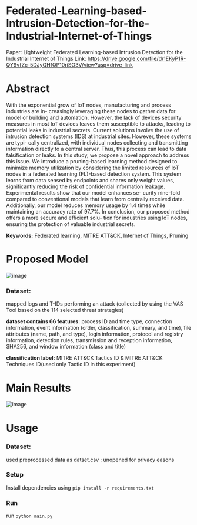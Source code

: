 # Federated-Learning-based-Intrusion-Detection-for-the-Industrial-Internet-of-Things
Paper: Lightweight Federated Learning-based Intrusion Detection for the Industrial Internet of Things
Link: https://drive.google.com/file/d/1EKyP1R-QY9vfZc-5DJyQHfQP10riSO3V/view?usp=drive_link 

# Abstract
With the exponential grow of IoT nodes, manufacturing and process industries are in- 
creasingly leveraging these nodes to gather data for model or building and automation. 
However, the lack of devices security measures in most IoT devices leaves them susceptible 
to attacks, leading to potential leaks in industrial secrets. Current solutions involve the use 
of intrusion detection systems (IDS) at industrial sites. However, these systems are typi- 
cally centralized, with individual nodes collecting and transmitting information directly to 
a central server. Thus, this process can lead to data falsification or leaks. In this study, 
we propose a novel approach to address this issue. We introduce a pruning-based learning 
method designed to minimize memory utilization by considering the limited resources of 
IoT nodes in a federated learning (FL)-based detection system. This system learns from 
data sensed by endpoints and shares only weight values, significantly reducing the risk of 
confidential information leakage. Experimental results show that our model enhances se- 
curity nine-fold compared to conventional models that learn from centrally received data. 
Additionally, our model reduces memory usage by 1.4 times while maintaining an accuracy 
rate of 97.7%. In conclusion, our proposed method offers a more secure and efficient solu- 
tion for industries using IoT nodes, ensuring the protection of valuable industrial secrets.

**Keywords:** Federated learning, MITRE ATT&CK, Internet of Things, Pruning

# Proposed Model
![image](https://github.com/haeun161/Lightweight-Federated-Learning-based-Intrusion-Detection-for-the-Industrial-Internet-of-Things/assets/80445078/960e8da7-8c06-44e0-8e09-d29945433aae)

### Dataset:
mapped logs and T-IDs performing an attack (collected by using the VAS Tool based on the 114 selected threat strategies)

**dataset contains 66 features:**
process ID and time type, connection information, event information (order, classification, summary, and time), file attributes (name, path, and 
type), login information, protocol and registry information, detection rules, transmission and reception information, SHA256, and window information (class and title)

**classification label:** MITRE ATT&CK Tactics ID & MITRE ATT&CK Techniques ID(used only Tactic ID in this experiment)

# Main Results
![image](https://github.com/haeun161/Lightweight-Federated-Learning-based-Intrusion-Detection-for-the-Industrial-Internet-of-Things/assets/80445078/84126e9a-35d0-4cc3-9ae1-7a4953880a01)


# Usage
### Dataset:
used preprocessed data as datset.csv : unopened for privacy easons

### Setup
Install dependencies using `pip install -r requirements.txt`

### Run
run `python main.py`

